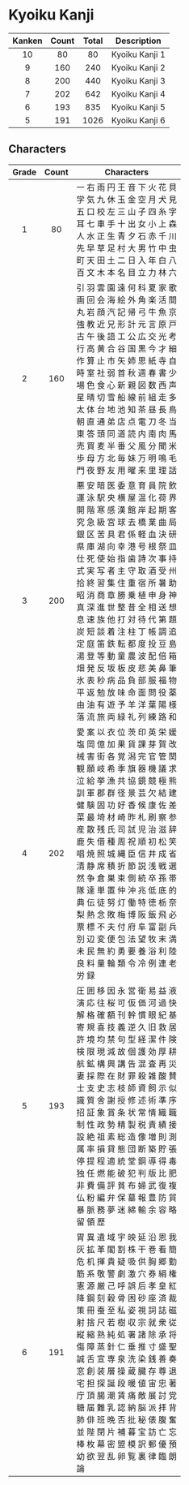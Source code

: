 
# Kyoiku Kanji

| Kanken | Count | Total |  Description   |
| :----: | :---: | :---: | :------------: |
|   10   |  80   |  80   | Kyoiku Kanji 1 |
|   9    |  160  |  240  | Kyoiku Kanji 2 |
|   8    |  200  |  440  | Kyoiku Kanji 3 |
|   7    |  202  |  642  | Kyoiku Kanji 4 |
|   6    |  193  |  835  | Kyoiku Kanji 5 |
|   5    |  191  | 1026  | Kyoiku Kanji 6 |
## Characters

| Grade | Count | Characters                                                                                                                                                                                                                                                                                                                                                                                                                                                                                  |
| :---: | :---: | ------------------------------------------------------------------------------------------------------------------------------------------------------------------------------------------------------------------------------------------------------------------------------------------------------------------------------------------------------------------------------------------------------------------------------------------------------------------------------------------- |
|   1   |  80   | 一 右 雨 円 王 音 下 火 花 貝<br>学 気 九 休 玉 金 空 月 犬 見<br>五 口 校 左 三 山 子 四 糸 字<br>耳 七 車 手 十 出 女 小 上 森<br>人 水 正 生 青 夕 石 赤 千 川<br>先 早 草 足 村 大 男 竹 中 虫<br>町 天 田 土 二 日 入 年 白 八<br>百 文 木 本 名 目 立 力 林 六                                                                                                                                                                                                                                                                                                        |
|   2   |  160  | 引 羽 雲 園 遠 何 科 夏 家 歌<br>画 回 会 海 絵 外 角 楽 活 間<br>丸 岩 顔 汽 記 帰 弓 牛 魚 京<br>強 教 近 兄 形 計 元 言 原 戸<br>古 午 後 語 工 公 広 交 光 考<br>行 高 黄 合 谷 国 黒 今 才 細<br>作 算 止 市 矢 姉 思 紙 寺 自<br>時 室 社 弱 首 秋 週 春 書 少<br>場 色 食 心 新 親 図 数 西 声<br>星 晴 切 雪 船 線 前 組 走 多<br>太 体 台 地 池 知 茶 昼 長 鳥<br>朝 直 通 弟 店 点 電 刀 冬 当<br>東 答 頭 同 道 読 内 南 肉 馬<br>売 買 麦 半 番 父 風 分 聞 米<br>歩 母 方 北 毎 妹 万 明 鳴 毛<br>門 夜 野 友 用 曜 来 里 理 話                                                                                                                |
|   3   |  200  | 悪 安 暗 医 委 意 育 員 院 飲 <br>運 泳 駅 央 横 屋 温 化 荷 界 <br>開 階 寒 感 漢 館 岸 起 期 客 <br>究 急 級 宮 球 去 橋 業 曲 局 <br>銀 区 苦 具 君 係 軽 血 決 研 <br>県 庫 湖 向 幸 港 号 根 祭 皿 <br>仕 死 使 始 指 歯 詩 次 事 持 <br>式 実 写 者 主 守 取 酒 受 州 <br>拾 終 習 集 住 重 宿 所 暑 助 <br>昭 消 商 章 勝 乗 植 申 身 神 <br>真 深 進 世 整 昔 全 相 送 想 <br>息 速 族 他 打 対 待 代 第 題 <br>炭 短 談 着 注 柱 丁 帳 調 追 <br>定 庭 笛 鉄 転 都 度 投 豆 島 <br>湯 登 等 動 童 農 波 配 倍 箱 <br>畑 発 反 坂 板 皮 悲 美 鼻 筆 <br>氷 表 秒 病 品 負 部 服 福 物 <br>平 返 勉 放 味 命 面 問 役 薬 <br>由 油 有 遊 予 羊 洋 葉 陽 様 <br>落 流 旅 両 緑 礼 列 練 路 和 |
|   4   |  202  | 愛 案 以 衣 位 茨 印 英 栄 媛<br>塩 岡 億 加 果 貨 課 芽 賀 改<br>械 害 街 各 覚 潟 完 官 管 関<br>観 願 岐 希 季 旗 器 機 議 求<br>泣 給 挙 漁 共 協 鏡 競 極 熊<br>訓 軍 郡 群 径 景 芸 欠 結 建<br>健 験 固 功 好 香 候 康 佐 差<br>菜 最 埼 材 崎 昨 札 刷 察 参<br>産 散 残 氏 司 試 児 治 滋 辞<br>鹿 失 借 種 周 祝 順 初 松 笑<br>唱 焼 照 城 縄 臣 信 井 成 省<br>清 静 席 積 折 節 説 浅 戦 選<br>然 争 倉 巣 束 側 続 卒 孫 帯<br>隊 達 単 置 仲 沖 兆 低 底 的<br>典 伝 徒 努 灯 働 特 徳 栃 奈<br>梨 熱 念 敗 梅 博 阪 飯 飛 必<br>票 標 不 夫 付 府 阜 富 副 兵<br>別 辺 変 便 包 法 望 牧 末 満<br>未 民 無 約 勇 要 養 浴 利 陸<br>良 料 量 輪 類 令 冷 例 連 老<br>労 録             |
|   5   |  193  | 圧 囲 移 因 永 営 衛 易 益 液<br>演 応 往 桜 可 仮 価 河 過 快<br>解 格 確 額 刊 幹 慣 眼 紀 基<br>寄 規 喜 技 義 逆 久 旧 救 居<br>許 境 均 禁 句 型 経 潔 件 険<br>検 限 現 減 故 個 護 効 厚 耕<br>航 鉱 構 興 講 告 混 査 再 災<br>妻 採 際 在 財 罪 殺 雑 酸 賛<br>士 支 史 志 枝 師 資 飼 示 似<br>識 質 舎 謝 授 修 述 術 準 序<br>招 証 象 賞 条 状 常 情 織 職<br>制 性 政 勢 精 製 税 責 績 接<br>設 絶 祖 素 総 造 像 増 則 測<br>属 率 損 貸 態 団 断 築 貯 張<br>停 提 程 適 統 堂 銅 導 得 毒<br>独 任 燃 能 破 犯 判 版 比 肥<br>非 費 備 評 貧 布 婦 武 復 複<br>仏 粉 編 弁 保 墓 報 豊 防 貿<br>暴 脈 務 夢 迷 綿 輸 余 容 略<br>留 領 歴                                  |
|   6   |  191  | 胃 異 遺 域 宇 映 延 沿 恩 我<br>灰 拡 革 閣 割 株 干 巻 看 簡<br>危 机 揮 貴 疑 吸 供 胸 郷 勤<br>筋 系 敬 警 劇 激 穴 券 絹 権<br>憲 源 厳 己 呼 誤 后 孝 皇 紅<br>降 鋼 刻 穀 骨 困 砂 座 済 裁<br>策 冊 蚕 至 私 姿 視 詞 誌 磁<br>射 捨 尺 若 樹 収 宗 就 衆 従<br>縦 縮 熟 純 処 署 諸 除 承 将<br>傷 障 蒸 針 仁 垂 推 寸 盛 聖<br>誠 舌 宣 専 泉 洗 染 銭 善 奏<br>窓 創 装 層 操 蔵 臓 存 尊 退<br>宅 担 探 誕 段 暖 値 宙 忠 著<br>庁 頂 腸 潮 賃 痛 敵 展 討 党<br>糖 届 難 乳 認 納 脳 派 拝 背<br>肺 俳 班 晩 否 批 秘 俵 腹 奮<br>並 陛 閉 片 補 暮 宝 訪 亡 忘<br>棒 枚 幕 密 盟 模 訳 郵 優 預<br>幼 欲 翌 乱 卵 覧 裏 律 臨 朗<br>論                                      |


